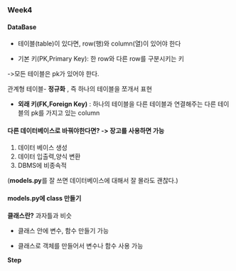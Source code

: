 ### Week4

#### **DataBase**

- 테이블(table)이 있다면, row(행)와 column(열)이 있어야 한다

- 기본 키(PK,Primary Key): 한 row와 다른 row를 구분시키는 키

->모든 테이블은 pk가 있어야 한다.

관계형 테이블- **정규화** , 즉 하나의 테이블을 쪼개서 표현

- **외래 키(FK,Foreign Key)** : 하나의 테이블을 다른 테이블과 연결해주는 다른 테이블의 pk를 가지고 있는 column

#### 다른 데이터베이스로 바꿔야한다면? -> 장고를 사용하면 가능

1. 데이터 베이스 생성
2. 데이터 입출력,양식 변환
3. DBMS에 비종속적

(**models.py**를 잘 쓰면 데이터베이스에 대해서 잘 몰라도 괜찮다.)

#### models.py에 class 만들기

**클래스란?**
과자틀과 비슷

- 클래스 안에 변수, 함수 만들기 가능

- 클래스로 객체를 만들어서 변수나 함수 사용 가능

**Step**
